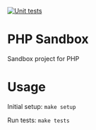[![Unit tests](https://github.com/rwionczek/php-sandbox/actions/workflows/php.yml/badge.svg)](https://github.com/rwionczek/php-sandbox/actions/workflows/php.yml)

# PHP Sandbox

Sandbox project for PHP


# Usage

Initial setup: `make setup`

Run tests: `make tests`

